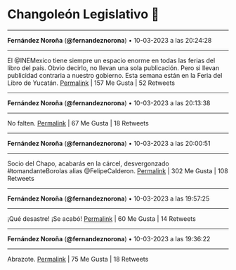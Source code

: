 # Changoleón Legislativo 🙈
*****
**Fernández Noroña** (**@fernandeznorona**) • 10-03-2023 a las 20:24:28
*****
El @INEMexico tiene siempre un espacio enorme en todas las ferias del libro del país. Obvio decirlo, no llevan una sola publicación. Pero si llevan publicidad contraria a nuestro gobierno. Esta semana están en la Feria del Libro de Yucatán.
[Permalink](https://twitter.com/fernandeznorona/status/1634409934841425920) | 157 Me Gusta | 52 Retweets
*****
**Fernández Noroña** (**@fernandeznorona**) • 10-03-2023 a las 20:13:38
*****
No falten.
[Permalink](https://twitter.com/fernandeznorona/status/1634407206014656514) | 67 Me Gusta | 18 Retweets
*****
**Fernández Noroña** (**@fernandeznorona**) • 10-03-2023 a las 20:00:51
*****
Socio del Chapo, acabarás en la cárcel, desvergonzado #tomandanteBorolas alias @FelipeCalderon.
[Permalink](https://twitter.com/fernandeznorona/status/1634403989537312769) | 302 Me Gusta | 108 Retweets
*****
**Fernández Noroña** (**@fernandeznorona**) • 10-03-2023 a las 19:57:25
*****
¡Qué desastre! ¡Se acabó!
[Permalink](https://twitter.com/fernandeznorona/status/1634403125590380545) | 60 Me Gusta | 14 Retweets
*****
**Fernández Noroña** (**@fernandeznorona**) • 10-03-2023 a las 19:36:22
*****
Abrazote.
[Permalink](https://twitter.com/fernandeznorona/status/1634397828440096768) | 75 Me Gusta | 18 Retweets